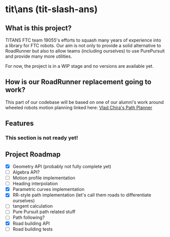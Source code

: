 # tit\ans (tit-slash-ans)

## What is this project?

TITANS FTC team 19055's efforts to squash many years of experience into a library for FTC robots. Our aim is not only to provide a solid alternative to RoadRunner but also to allow teams (including ourselves) to use PurePursuit and provide many more utilities.

For now, the project is in a WIP stage and no versions are available yet.

## How is our RoadRunner replacement going to work?

This part of our codebase will be based on one of our alumni's work around wheeled robots motion planning linked here: [Vlad Chira's Path Planner](https://github.com/VladChira/pypathplanner/tree/master)

## Features

### This section is not ready yet!

## Project Roadmap

- [x] Geometry API (probably not fully complete yet)
- [ ] Algebra API?
- [ ] Motion profile implementation
- [ ] Heading interpolation
- [x] Parametric curves implementation
- [x] RR-style path implementation (let's call them roads to differentiate ourselves)
- [ ] tangent calculation
- [ ] Pure Pursuit path related stuff
- [ ] Path following?
- [x] Road building API
- [ ] Road building tests
